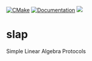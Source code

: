 [![CMake](https://github.com/bjack205/slap/actions/workflows/CI.yml/badge.svg?branch=main)](https://github.com/bjack205/slap/actions/workflows/CI.yml)
[![Documentation](https://github.com/bjack205/slap/actions/workflows/Documentation.yml/badge.svg?branch=main)](https://github.com/bjack205/slap/actions/workflows/Documentation.yml)
[![](https://img.shields.io/badge/docs-dev-blue.svg)](https://bjack205.github.io/slap/)

# slap
Simple Linear Algebra Protocols
